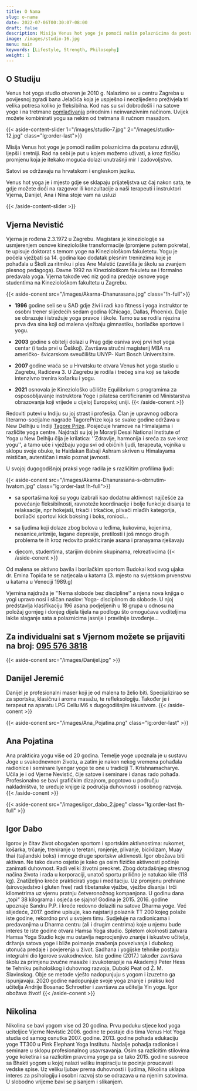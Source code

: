 ```yaml
---
title: O Nama
slug: o-nama
date: 2022-07-06T00:30:07-08:00
draft: false
description: Misija ​Venus hot yoge je pomoći našim polaznicima da postanu zdraviji, ljepši i sretniji. Rad na sebi je put u kojem možemo uživati, a kroz fizičku promjenu koja je itekako moguća dolazi unutrašnji mir I zadovoljstvo.
image: /images/studio-16.jpg
menu: main
keywords: [Lifestyle, Strength, Philosophy]
weight: 1
---
```


## O Studiju

Venus hot yoga studio otvoren je 2010 g. Nalazimo se u centru Zagreba u povijesnoj zgradi bana Jelačića koja je uspješno i neozlijeđeno preživjela tri velika potresa koliko je fleksibilna.
Kod nas su svi dobrodošli i na satove yoge i na tretmane [pomlađivanja](/pomlađivanje "pomlađivanja") prirodnim i neinvanzivnim načinom. Uvijek možete kombinirati yogu sa nekim od tretmana ili ručnom masažom.

{{< aside-content-slider 1="/images/studio-7.jpg" 2="/images/studio-12.jpg" class="lg:order-last">}}

Misija ​Venus hot yoge je pomoći našim polaznicima da postanu zdraviji, ljepši i sretniji.
Rad na sebi je put u kojem možemo uživati, a kroz fizičku promjenu koja je itekako moguća dolazi unutrašnji mir I zadovoljstvo.

Satovi se održavaju na hrvatskom i engleskom jeziku.

Venus hot yoga je i mjesto gdje se sklapaju prijateljstva uz čaj nakon sata, te gdje možete doći na razgovor ili konzultacije a naši terapeuti i instruktori Vjerna, Danijel, Ana i Nina stoje vam na usluzi

{{< /aside-content-slider >}}

## Vjerna Nevistić

Vjerna je rođena 2.3.1972 u Zagrebu. Magistara je kineziologije sa usmjerenjem osnove kineziološke transformacije (promjene putem pokreta), te upisuje doktorat s temom yoge na Kineziološkom fakuletetu. Yogu je počela vježbati sa 14. godina kao dodatak plesnim treninzima koje je pohađala u Školi za ritmiku i ples Ane Maletić (završila je školu sa zvanjem plesnog pedagoga). Davne 1992 na Kineziološkom fakuletu se i formalno predavala yoga. Vjerna takođe već niz godina predaje osnove yoge studentima na Kineziološkom fakultetu u Zagrebu.

{{< aside-conent src="/images/Akarna-Dhanurasana.jpg"  class="!h-full">}}

* **1996** godine seli se u SAD gdje živi i radi kao fitness i yoga instruktor te osobni trener slijedećih sedam godina (Chicago, Dallas, Phoenix). Dalje se obrazuje i istražuje yoga pravce i škole. Tamo su se rodila njezina prva dva sina koji od malena vježbaju gimnastiku, borilačke sportove i yogu.

* **2003** godine s obitelji dolazi u Prag gdje osniva svoj prvi hot yoga centar (i tada prvi u Češkoj). Završava stručni magisterij MBA na američko- švicarskom sveučilištu UNYP- Kurt Bosch Universitaire.

* **2007** godine vraća se u Hrvatsku te otvara Venus hot yoga studio u Zagrebu, Radićeva 3. U Zagrebu je rodila i trećeg sina koji se takođe intenzivno trenira košarku i yogu.

* **2021** osnovala je Kineziološko učilište Equilibrium s programima za osposobljavanje instruktora Yoge i pilatesa certificiranim od Ministarstva obrazovanja koji vrijede u cijeloj Europskoj uniji.
{{< /aside-conent >}}

Redoviti putevi u Indiju su joj strast i profesija. Član je upravnog odbora literarno-socijalne nagrade TagorePrize koja se svake godine održava u New Delhiju u Indiji [Tagore Prize](https://www.tagoreprize.com "Tagore Prize"). Posjećuje hramove na Himalajama i različite yoga centre. Najdraži su joj je Morarji Desai National Institute of Yoga u New Delhiju čija je krilatica: ''Zdravlje, harmonija i sreća za sve kroz yogu'', a tamo uče i vježbaju yogu svi od običnih ljudi, terapeuta, vojnika u sklopu svoje obuke, te Haidakan Babaji Ashram skriven u Himalayama mističan, autentičan i malo poznat javnosti.

U svojoj dugogodišnjoj praksi yoge radila je s različitim profilima ljudi:

{{< aside-conent src="/images/Akarna-Dhanurasana-s-obrnutim-hvatom.jpg" class="lg:order-last !h-full">}}

* sa sportašima koji su yogu izabrali kao dodatnu aktivnost najčešće za povećanje fleksibilnosti, ravnoteže koordinacije i bolje funkcije disanja te relaksacije, npr hokejaši, trkači i trkačice, plivači mlađih kategorija, borilački sportovi kick boksing i boks, ronioci...

* sa ljudima koji dolaze zbog bolova u leđima, kukovima, kojenima, nesanice,aritmije, lagane depresije, pretilosti i još mnogo drugih problema te ih kroz redovito prakticiranje asana i pranayama rješavaju

* djecom, studentima, starijim dobnim skupinama, rekreativcima
{{< /aside-conent >}}

Od malena se aktivno bavila i borilačkim sportom Budokai kod svog ujaka dr. Emina Topića te se natjecala u katama (3. mjesto na svjetskom prvenstvu u katama u Veneciji 1989.g)

Vjernina najdraža je ''Nema slobode bez discipline'' a njena nova knjiga o yogi upravo nosi i sličan naslov: Yoga- disciplinom do slobode. U njoj predstavlja klasifikaciju 196 asana podjeljenih u 18 grupa u odnosu na položaj gornjeg i donjeg dijela tijela na podlogu što omogućava voditeljima lakše slaganje sata a polaznicima jasnije i pravilnije izvođenje...

## **Za individualni sat s Vjernom** možete se prijaviti na broj: [095 576 3818](tel:0955763818)

{{< aside-conent src="/images/Danijel.jpg" >}}

## Danijel Jeremić

Danijel je profesionalni maser koji je od malena to želio biti. Specijalizirao se za sportsku, klasičnu i aroma masažu, te refleksologiju. Također je i terapeut na aparatu LPG Cellu M6 s dugogodišnjim iskustvom.
{{< /aside-conent >}}

{{< aside-conent src="/images/Ana_Pojatina.png" class="lg:order-last" >}}

## Ana Pojatina

Ana prakticira yogu više od 20 godina. Temelje yoge upoznala je u sustavu Joge u svakodnevnom životu, a zatim je nakon nekog vremena pohađala radionice i seminare Iyengar yoge te one u tradiciji T. Krishnamacharye. Učila je i od Vjerne Nevistić, čije satove i seminare i danas rado pohađa. Profesionalno se bavi grafičkim dizajnom, pogotovo u području nakladništva, te uređuje knjige iz područja duhovnosti i osobnog razvoja.
{{< /aside-conent >}}

{{< aside-conent src="/images/igor_dabo_2.jpeg" class="lg:order-last !h-full" >}}

## Igor Dabo

Igorov je čitav život obogaćen sportom i sportskim aktivnostima: rukomet, košarka, trčanje, treniranje u teretani, ronjenje, plivanje, biciklizam, Muay thai (tajlandski boks) i mnoge druge sportskw aktivnosti. Igor obožava biti aktivan.
Ne tako davno osjetio je kako ga osim fizičke aktivnosti počinje zanimati duhovnost. Radi veliki životni preokret. Zbog dotadašnjeg stresnog načina života i rada u korporaciji, unatoč sportu prilično je natukao kile (118 kg). Znatiželjno kreće prakticirati yogu i meditaciju. Uz promjenu prehrane (sirovojedstvo i gluten free) radi tibetanske vježbe, vježbe disanja i trči kilometrima uz vjernu pratnju četveronožnog kompanjona. U godinu dana „topi“ 38 kilograma i osjeća se sjajno! Godina je 2015.
2016. godine upoznaje Sandru P.P. i kreće redovno dolaziti na satove Dharma yoge. Već slijedeće, 2017. godine upisuje, kao najstariji polaznik TT 200 kojeg polaže iste godine, rekordno prvi u svojem timu. Sudjeluje na radionicama i predavanjima u Dharma centru (ali i drugim centrima) koje u njemu  bude interes te iste godine otvara Hamsa Yoga studio. 
Spletom okolnosti zatvara Hamsa Yoga Studio koje mu ostavlja neprocjenjivo znanje i iskustvo učitelja, držanja satova yoge i bliže poimanje značenja povezivanja i dubokog utonuća predaje i povjerenja u život. Sadhana i yogijske tehnike postaju integralni dio Igorove svakodnevice.
Iste godine (2017.) također završava školu za primjenu zvučne masaže i zvukoterapije na Akademiji Peter Hess te Tehniku psihološkog i duhovnog razvoja, Duboki Peat od Ž. M. Slavinskog. Obje se metode vješto nadopunjuju s yogom i izuzetno ga ispunjavaju.
2020 godine nadopunjuje svoje yoga znanje i praksu kod učitelja Andrije Bosanac Schroetter i završava za učitelja Yin yoge.
Igor obožava život!
{{< /aside-conent >}}

## Nikolina

Nikolina se bavi yogom vise od 20 godina. Prvu poduku stjece kod yoga uciteljice Vjerne Nevistic 2006. godine te postaje dio tima Venus Hot Yoga studia od samog osnutka 2007. godine. 2013. godine pohada edukaciju yoge TT300 u Pink Elephant Yoga Institutu. Nadalje pohadja radionice i seminare u sklopu profesionalnog usavrsavanja. Osim sa razlicitim stilovima yoge koketira i sa razlicitim pravcima yoge pa se tako 2015. godine susrece sa Bhakti yogom u kojoj nalazi veliku inspiraciju te pocinje proucavati vedske spise.
Uz veliku ljubav prema duhovnosti i ljudima, Nikolina uklapa interes za psihologiju i osobni razvoj sto se odrazava u na njenim satovima. U slobodno vrijeme bavi se pisanjem i slikanjem.
